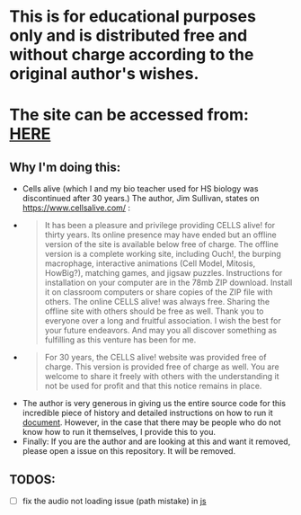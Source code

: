# This is for educational purposes only and is distributed free and without charge according to the original author's wishes. 
# The site can be accessed from: [HERE](https://yutarour.github.io/cellsalive)

## Why I'm doing this:
- Cells alive (which I and my bio teacher used for HS biology was discontinued after 30 years.) The author, Jim Sullivan, states on https://www.cellsalive.com/ : 
- >It has been a pleasure and privilege providing CELLS alive! for thirty years. Its online presence may have ended but an offline version of the site is available below free of charge.
The offline version is a complete working site, including Ouch!, the burping macrophage, interactive animations (Cell Model, Mitosis, HowBig?), matching games, and jigsaw puzzles. Instructions for installation on your computer are in the 78mb ZIP download. Install it on classroom computers or share copies of the ZIP file with others. The online CELLS alive! was always free. Sharing the offline site with others should be free as well.
Thank you to everyone over a long and fruitful association. I wish the best for your future endeavors. And may you all discover something as fulfilling as this venture has been for me.
- >
  >For 30 years, the CELLS alive! website was provided free of charge. This version is provided free of charge as well. You are welcome to share it freely with others with the understanding it not be used for profit and that this notice remains in place.
  >
- The author is very generous in giving us the entire source code for this incredible piece of history and detailed instructions on how to run it [document](READ_ME_FIRST.rtf). However, in the case that there may be people who do not know how to run it themselves, I provide this to you.
- Finally: If you are the author and are looking at this and want it removed, please open a issue on this repository. It will be removed.


## TODOS:
- [ ] fix the audio not loading issue (path mistake) in [js](./cellsalive_files/js/howbig.js)
